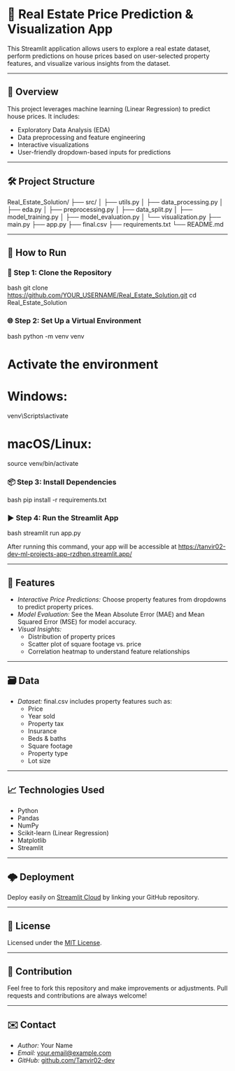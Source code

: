 # 🏡 Real Estate Price Prediction & Visualization App

This Streamlit application allows users to explore a real estate dataset, perform predictions on house prices based on user-selected property features, and visualize various insights from the dataset.

---

## 📌 Overview

This project leverages machine learning (Linear Regression) to predict house prices. It includes:
- Exploratory Data Analysis (EDA)
- Data preprocessing and feature engineering
- Interactive visualizations
- User-friendly dropdown-based inputs for predictions

---

## 🛠 Project Structure


Real_Estate_Solution/
├── src/
│   ├── utils.py
│   ├── data_processing.py
│   ├── eda.py
│   ├── preprocessing.py
│   ├── data_split.py
│   ├── model_training.py
│   ├── model_evaluation.py
│   └── visualization.py
├── main.py
├── app.py
├── final.csv
├── requirements.txt
└── README.md


---

## 🚀 How to Run

### 🔧 Step 1: Clone the Repository

bash
git clone https://github.com/YOUR_USERNAME/Real_Estate_Solution.git
cd Real_Estate_Solution


### 🌐 Step 2: Set Up a Virtual Environment

bash
python -m venv venv
# Activate the environment
# Windows:
venv\Scripts\activate
# macOS/Linux:
source venv/bin/activate


### 📦 Step 3: Install Dependencies

bash
pip install -r requirements.txt


### ▶️ Step 4: Run the Streamlit App

bash
streamlit run app.py


After running this command, your app will be accessible at https://tanvir02-dev-ml-projects-app-rzdhpn.streamlit.app/

---

## 🎯 Features

- *Interactive Price Predictions:* Choose property features from dropdowns to predict property prices.
- *Model Evaluation:* See the Mean Absolute Error (MAE) and Mean Squared Error (MSE) for model accuracy.
- *Visual Insights:*
  - Distribution of property prices
  - Scatter plot of square footage vs. price
  - Correlation heatmap to understand feature relationships

---

## 🗃 Data

- *Dataset:* final.csv includes property features such as:
  - Price
  - Year sold
  - Property tax
  - Insurance
  - Beds & baths
  - Square footage
  - Property type
  - Lot size

---

## 📈 Technologies Used

- Python
- Pandas
- NumPy
- Scikit-learn (Linear Regression)
- Matplotlib
- Streamlit

---

## 🌩 Deployment

Deploy easily on [Streamlit Cloud](https://streamlit.io/cloud) by linking your GitHub repository.

---

## 📜 License

Licensed under the [MIT License](LICENSE).

---

## 🙌 Contribution

Feel free to fork this repository and make improvements or adjustments. Pull requests and contributions are always welcome!

---

## ✉️ Contact

- *Author:* Your Name
- *Email:* your.email@example.com
- *GitHub:* [github.com/Tanvir02-dev](https://github.com/Tanvir02-dev)
